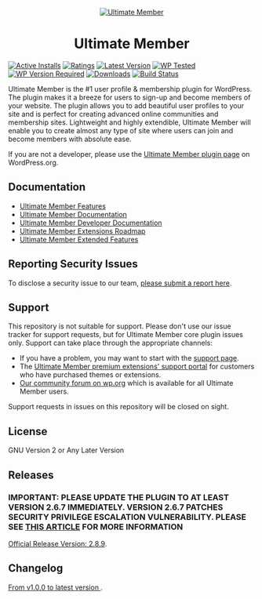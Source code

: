 <p align="center"><a href="https://ultimatemember.com/"><img src="https://ultimatemember.com/wp-content/uploads/2022/05/icon-128×128.png" alt="Ultimate Member" ></a><br/>
<h1 align="center">Ultimate Member</h1>
</p>

[![Active Installs](https://img.shields.io/wordpress/plugin/installs/ultimate-member?color=7856ff)](https://img.shields.io/wordpress/plugin/installs/ultimate-member?color=7856ff)
[![Ratings](https://img.shields.io/wordpress/plugin/rating/ultimate-member?color=7856ff)](https://img.shields.io/wordpress/plugin/rating/ultimate-member?color=7856ff)
[![Latest Version](https://img.shields.io/wordpress/plugin/v/ultimate-member?label=Latest&color=7856ff)](https://img.shields.io/wordpress/plugin/v/ultimate-member?label=Latest)
[![WP Tested](https://img.shields.io/wordpress/plugin/tested/ultimate-member?label=wp&color=7856ff)](https://img.shields.io/wordpress/plugin/tested/ultimate-member?label=wp)
[![WP Version Required](https://img.shields.io/wordpress/plugin/wp-version/ultimate-member?label=wp&color=7856ff)](https://img.shields.io/wordpress/plugin/wp-version/ultimate-member?label=wp)
[![Downloads](https://img.shields.io/wordpress/plugin/dt/ultimate-member?color=7856ff)](https://img.shields.io/wordpress/plugin/dt/ultimate-member?color=7856ff)
[![Build Status](https://img.shields.io/travis/ultimatemember/ultimatemember/master?color=7856ff)](https://travis-ci.org/ultimatemember/ultimatemember)

Ultimate Member is the #1 user profile & membership plugin for WordPress. The plugin makes it a breeze for users to sign-up and become members of your website. The plugin allows you to add beautiful user profiles to your site and is perfect for creating advanced online communities and membership sites. Lightweight and highly extendible, Ultimate Member will enable you to create almost any type of site where users can join and become members with absolute ease.

If you are not a developer, please use the [Ultimate Member plugin page](https://wordpress.org/plugins/ultimate-member/) on WordPress.org.

## Documentation

- [Ultimate Member Features](https://ultimatemember.com/features/)
- [Ultimate Member Documentation](https://docs.ultimatemember.com)
- [Ultimate Member Developer Documentation](https://docs.ultimatemember.com/collection/28-for-developers)
- [Ultimate Member Extensions Roadmap](https://ultimatemember.com/roadmap/)
- [Ultimate Member Extended Features](https://github.com/ultimatemember/Extended)

## Reporting Security Issues

To disclose a security issue to our team, [please submit a report here](https://ultimatemember.com/feedback/).

## Support

This repository is not suitable for support. Please don't use our issue tracker for support requests, but for Ultimate Member core plugin issues only. Support can take place through the appropriate channels:

- If you have a problem, you may want to start with the [support page](https://ultimatemember.com/support/).
- The [Ultimate Member premium extensions' support portal](https://ultimatemember.com/support/ticket/) for customers who have purchased themes or extensions.
- [Our community forum on wp.org](https://wordpress.org/support/plugin/ultimate-member/) which is available for all Ultimate Member users.

Support requests in issues on this repository will be closed on sight.

## License

GNU Version 2 or Any Later Version

## Releases

### IMPORTANT: PLEASE UPDATE THE PLUGIN TO AT LEAST VERSION 2.6.7 IMMEDIATELY. VERSION 2.6.7 PATCHES SECURITY PRIVILEGE ESCALATION VULNERABILITY. PLEASE SEE [THIS ARTICLE](https://docs.ultimatemember.com/article/1866-security-incident-update-and-recommended-actions) FOR MORE INFORMATION

[Official Release Version: 2.8.9](https://github.com/ultimatemember/ultimatemember/releases/tag/2.8.9).

## Changelog

[ From v1.0.0 to latest version ](https://wordpress.org/plugins/ultimate-member/changelog/).
